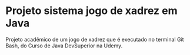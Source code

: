 # Projeto sistema jogo de xadrez em Java
Projeto acadêmico de um jogo de xadrez que é executado no terminal Git Bash, do Curso de Java DevSuperior na Udemy.
